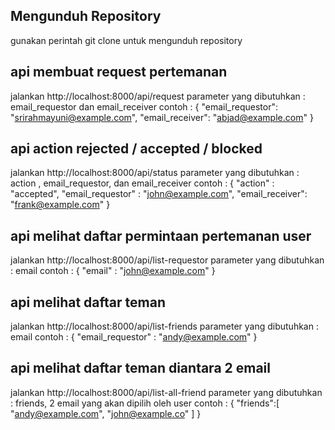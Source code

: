 ## Mengunduh Repository
gunakan perintah git clone untuk mengunduh repository


## api membuat request pertemanan
jalankan http://localhost:8000/api/request
parameter yang dibutuhkan : email_requestor dan email_receiver
contoh :
{
"email_requestor": "srirahmayuni@example.com",
"email_receiver": "abjad@example.com"
}

## api action rejected / accepted / blocked
jalankan http://localhost:8000/api/status
parameter yang dibutuhkan : action , email_requestor, dan email_receiver
contoh :
{
  "action" : "accepted",
  "email_requestor" : "john@example.com",
  "email_receiver": "frank@example.com"
}

## api melihat daftar permintaan pertemanan user
jalankan http://localhost:8000/api/list-requestor
parameter yang dibutuhkan : email
contoh :
{
  "email" : "john@example.com"
}

## api melihat daftar teman
jalankan http://localhost:8000/api/list-friends
parameter yang dibutuhkan : email
contoh :
{
  "email_requestor" : "andy@example.com"
}

## api melihat daftar teman diantara 2 email
jalankan http://localhost:8000/api/list-all-friend
parameter yang dibutuhkan : friends, 2 email yang akan dipilih oleh user
contoh :
{
    "friends":[
    "andy@example.com",
    "john@example.co"
    ]
}
